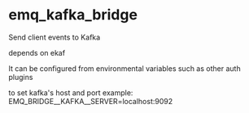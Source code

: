 # emq_kafka_bridge
Send client events to Kafka

depends on ekaf

It can be configured from environmental variables such as other auth plugins

to set kafka's host and port
example:
  EMQ_BRIDGE__KAFKA__SERVER=localhost:9092

